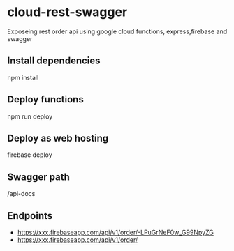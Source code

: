 # cloud-rest-swagger
Exposeing rest order api using google cloud functions, express,firebase and swagger

## Install dependencies
npm install

## Deploy functions
npm run deploy

## Deploy as web hosting
firebase deploy

## Swagger path
/api-docs

## Endpoints
* https://xxx.firebaseapp.com/api/v1/order/-LPuGrNeF0w_G99NpyZG
* https://xxx.firebaseapp.com/api/v1/order/